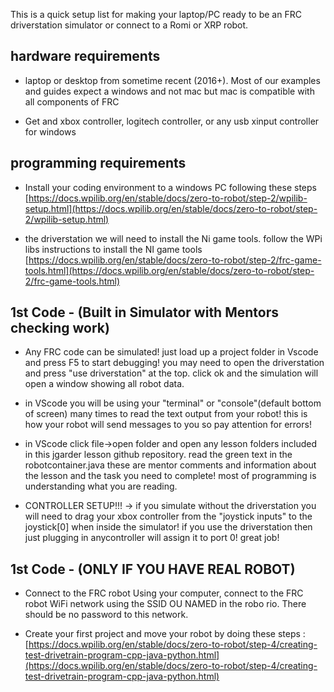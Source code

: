 This is a quick setup list for making your laptop/PC ready to be an FRC driverstation simulator or connect to a Romi or XRP robot.
## hardware requirements

 - laptop or desktop from sometime recent (2016+). Most of our examples and guides expect a windows and not mac but mac is compatible with all components of FRC 
    
-   Get and xbox controller, logitech controller, or any usb xinput controller for windows
## programming requirements
-   Install your coding environment to a windows PC following these steps [https://docs.wpilib.org/en/stable/docs/zero-to-robot/step-2/wpilib-setup.html](https://docs.wpilib.org/en/stable/docs/zero-to-robot/step-2/wpilib-setup.html)

-   the driverstation we will need to install the Ni game tools. follow the WPi libs instructions to install the NI game tools [https://docs.wpilib.org/en/stable/docs/zero-to-robot/step-2/frc-game-tools.html](https://docs.wpilib.org/en/stable/docs/zero-to-robot/step-2/frc-game-tools.html)
## 1st Code - (Built in Simulator with Mentors checking work)
- Any FRC code can be simulated! just load up a project folder in Vscode and press F5 to start debugging! you may need to open the driverstation and press "use driverstation" at the top. click ok and the simulation will open a window showing all robot data.
- in VScode you will be using your "terminal" or "console"(default bottom of screen) many times to read the text output from your robot! this is how your robot will send messages to you so pay attention for errors!
- in VScode click file->open folder and open any lesson folders included in this jgarder lesson github repository. read the green text in the robotcontainer.java these are mentor comments and information about the lesson and the task you need to complete! most of programming is understanding what you are reading. 

- CONTROLLER SETUP!!! -> if you simulate without the driverstation you will need to drag your xbox controller from the "joystick inputs" to the joystick[0] when inside the simulator! if you use the driverstation then just plugging in anycontroller will assign it to port 0! great job!

## 1st Code - (ONLY IF YOU HAVE REAL ROBOT)    
-    Connect to the FRC robot Using your computer, connect to the FRC robot WiFi network using the SSID OU NAMED in the robo rio. There should be no password to this network.
    
- Create your first project and move your robot by doing these steps : [https://docs.wpilib.org/en/stable/docs/zero-to-robot/step-4/creating-test-drivetrain-program-cpp-java-python.html](https://docs.wpilib.org/en/stable/docs/zero-to-robot/step-4/creating-test-drivetrain-program-cpp-java-python.html)





